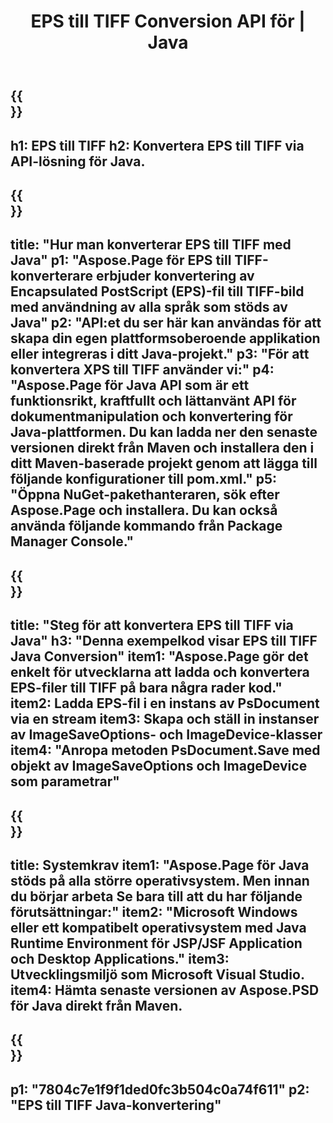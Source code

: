 ﻿---
translation: true
template: /_templates/_conversion-child-java.md
title: EPS till TIFF Conversion API för | Java
url: /java/conversion/eps-to-tiff/
description: Exempel på Java-konverteringskod för EPS-format till TIFF-fil. Använd den här exempelkoden för att konvertera EPS till TIFF inom alla Java-baserade webb- eller skrivbordsapplikationer.
informat: EPS
outformat: TIFF
otherformats: XPS PS
---

{{<section banner>}}
---
h1: EPS till TIFF
h2: Konvertera EPS till TIFF via API-lösning för Java.
---

{{<section overview>}}
---
title: "Hur man konverterar EPS till TIFF med Java"
p1: "Aspose.Page för EPS till TIFF-konverterare erbjuder konvertering av Encapsulated PostScript (EPS)-fil till TIFF-bild med användning av alla språk som stöds av Java"
p2: "API:et du ser här kan användas för att skapa din egen plattformsoberoende applikation eller integreras i ditt Java-projekt."
p3: "För att konvertera XPS till TIFF använder vi:"
p4: "Aspose.Page för Java API som är ett funktionsrikt, kraftfullt och lättanvänt API för dokumentmanipulation och konvertering för Java-plattformen. Du kan ladda ner den senaste versionen direkt från Maven och installera den i ditt Maven-baserade projekt genom att lägga till följande konfigurationer till pom.xml."
p5: "Öppna NuGet-pakethanteraren, sök efter Aspose.Page och installera. Du kan också använda följande kommando från Package Manager Console."
---

{{<section feature1>}}
---
title: "Steg för att konvertera EPS till TIFF via Java"
h3: "Denna exempelkod visar EPS till TIFF Java Conversion"
item1: "Aspose.Page gör det enkelt för utvecklarna att ladda och konvertera EPS-filer till TIFF på bara några rader kod."
item2: Ladda EPS-fil i en instans av PsDocument via en stream
item3: Skapa och ställ in instanser av ImageSaveOptions- och ImageDevice-klasser
item4: "Anropa metoden PsDocument.Save med objekt av ImageSaveOptions och ImageDevice som parametrar"
---

{{<section feature2>}}
---
title: Systemkrav
item1: "Aspose.Page för Java stöds på alla större operativsystem. Men innan du börjar arbeta Se bara till att du har följande förutsättningar:"
item2: "Microsoft Windows eller ett kompatibelt operativsystem med Java Runtime Environment för JSP/JSF Application och Desktop Applications."
item3: Utvecklingsmiljö som Microsoft Visual Studio.
item4: Hämta senaste versionen av Aspose.PSD för Java direkt från Maven.
---

{{<section gist>}}
---
p1: "7804c7e1f9f1ded0fc3b504c0a74f611"
p2: "EPS till TIFF Java-konvertering"
---

